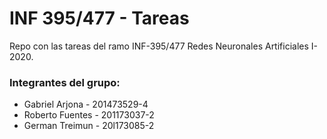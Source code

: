 # INF 395/477 - Tareas
Repo con las tareas del ramo INF-395/477 Redes Neuronales Artificiales I-2020. 

### Integrantes del grupo: 
* Gabriel Arjona  - 201473529-4
* Roberto Fuentes - 201173037-2 
* German Treimun  - 20l173085-2

